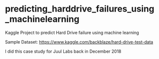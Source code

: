 # predicting_harddrive_failures_using_machinelearning
Kaggle Project to predict Hard Drive failure using machine learning

Sample Dataset: 
https://www.kaggle.com/backblaze/hard-drive-test-data


I did this case study for Juul Labs back in December 2018
